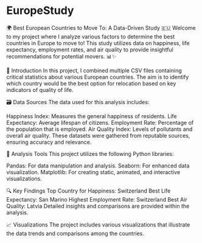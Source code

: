 # EuropeStudy

🌍 Best European Countries to Move To: A Data-Driven Study 🇪🇺
Welcome to my project where I analyze various factors to determine the best countries in Europe to move to! This study utilizes data on happiness, life expectancy, employment rates, and air quality to provide insightful recommendations for potential movers. 📊✨

📖 Introduction
In this project, I combined multiple CSV files containing critical statistics about various European countries. The aim is to identify which country would be the best option for relocation based on key indicators of quality of life.

🗃️ Data Sources
The data used for this analysis includes:

Happiness Index: Measures the general happiness of residents.
Life Expectancy: Average lifespan of citizens.
Employment Rate: Percentage of the population that is employed.
Air Quality Index: Levels of pollutants and overall air quality.
These datasets were gathered from reputable sources, ensuring accuracy and relevance.

🔧 Analysis Tools
This project utilizes the following Python libraries:

Pandas: For data manipulation and analysis.
Seaborn: For enhanced data visualization.
Matplotlib: For creating static, animated, and interactive visualizations.

🔍 Key Findings
Top Country for Happiness: Switzerland
Best Life Expectancy: San Marino
Highest Employment Rate: Switzerland
Best Air Quality: Latvia
Detailed insights and comparisons are provided within the analysis.

📈 Visualizations
The project includes various visualizations that illustrate the data trends and comparisons among the countries.